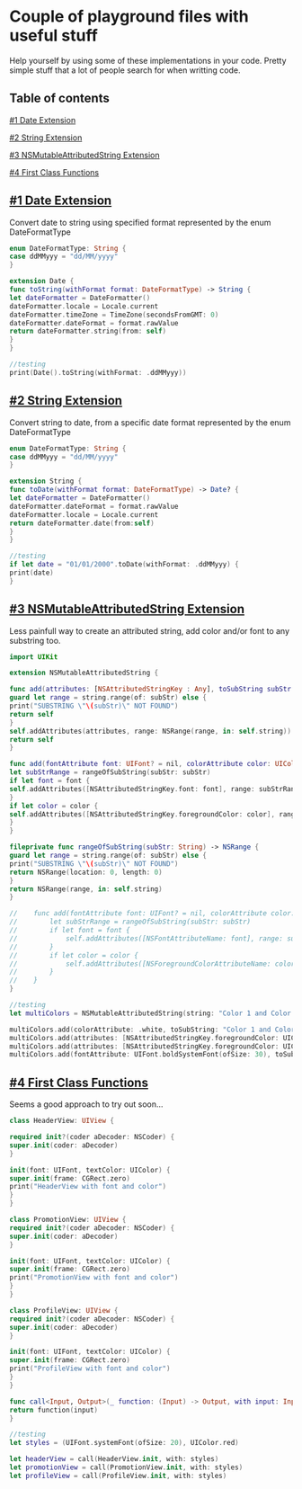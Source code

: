 # Couple of playground files with useful stuff

Help yourself by using some of these implementations in your code. Pretty simple stuff that a lot of people search for when writting code.

## Table of contents

[#1 Date Extension](https://github.com/JoaoPCampos/useful-playground-code#1-date-extension)

[#2 String Extension](https://github.com/JoaoPCampos/useful-playground-code#2-string-extension)

[#3 NSMutableAttributedString Extension](https://github.com/JoaoPCampos/useful-playground-code#3-nsmutableattributedstring-extension)

[#4 First Class Functions](https://github.com/JoaoPCampos/useful-playground-code#4-first-class-functions)

## [#1 Date Extension](https://github.com/JoaoPCampos/useful-playground-code#1-date-extension)
Convert date to string using specified format represented by the enum DateFormatType

```swift
enum DateFormatType: String {
case ddMMyyy = "dd/MM/yyyy"
}

extension Date {
func toString(withFormat format: DateFormatType) -> String {
let dateFormatter = DateFormatter()
dateFormatter.locale = Locale.current
dateFormatter.timeZone = TimeZone(secondsFromGMT: 0)
dateFormatter.dateFormat = format.rawValue
return dateFormatter.string(from: self)
}
}

//testing
print(Date().toString(withFormat: .ddMMyyy))
```

## [#2 String Extension](https://github.com/JoaoPCampos/useful-playground-code#2-string-extension)
Convert string to date, from a specific date format represented by the enum DateFormatType

```swift
enum DateFormatType: String {
case ddMMyyy = "dd/MM/yyyy"
}

extension String {
func toDate(withFormat format: DateFormatType) -> Date? {
let dateFormatter = DateFormatter()
dateFormatter.dateFormat = format.rawValue
dateFormatter.locale = Locale.current
return dateFormatter.date(from:self)
}
}

//testing
if let date = "01/01/2000".toDate(withFormat: .ddMMyyy) {
print(date)
}
```

## [#3 NSMutableAttributedString Extension](https://github.com/JoaoPCampos/useful-playground-code#3-nsmutableattributedstring-extension)
Less painfull way to create an attributed string, add color and/or font to any substring too.

```swift
import UIKit

extension NSMutableAttributedString {

func add(attributes: [NSAttributedStringKey : Any], toSubString subStr: String) -> NSMutableAttributedString {
guard let range = string.range(of: subStr) else {
print("SUBSTRING \"\(subStr)\" NOT FOUND")
return self
}
self.addAttributes(attributes, range: NSRange(range, in: self.string))
return self
}

func add(fontAttribute font: UIFont? = nil, colorAttribute color: UIColor? = nil, toSubString subStr: String) {
let subStrRange = rangeOfSubString(subStr: subStr)
if let font = font {
self.addAttributes([NSAttributedStringKey.font: font], range: subStrRange)
}
if let color = color {
self.addAttributes([NSAttributedStringKey.foregroundColor: color], range: subStrRange)
}
}

fileprivate func rangeOfSubString(subStr: String) -> NSRange {
guard let range = string.range(of: subStr) else {
print("SUBSTRING \"\(subStr)\" NOT FOUND")
return NSRange(location: 0, length: 0)
}
return NSRange(range, in: self.string)
}

//    func add(fontAttribute font: UIFont? = nil, colorAttribute color: UIColor? = nil, toSubString subStr: String) {
//        let subStrRange = rangeOfSubString(subStr: subStr)
//        if let font = font {
//            self.addAttributes([NSFontAttributeName: font], range: subStrRange)
//        }
//        if let color = color {
//            self.addAttributes([NSForegroundColorAttributeName: color], range: subStrRange)
//        }
//    }
}

//testing
let multiColors = NSMutableAttributedString(string: "Color 1 and Color 2 Bold")

multiColors.add(colorAttribute: .white, toSubString: "Color 1 and Color 2 Bold") // all white
multiColors.add(attributes: [NSAttributedStringKey.foregroundColor: UIColor.red], toSubString: "Color 1") //Color 1 red rest is white
multiColors.add(attributes: [NSAttributedStringKey.foregroundColor: UIColor.green], toSubString: "Color 2") //Color 1 red, Color 2 green rest is white
multiColors.add(fontAttribute: UIFont.boldSystemFont(ofSize: 30), toSubString: "Bold") // Bold word is now bold and size 30
```

## [#4 First Class Functions](https://github.com/JoaoPCampos/useful-playground-code#4-first-class-functions)
Seems a good approach to try out soon...

```swift
class HeaderView: UIView {

required init?(coder aDecoder: NSCoder) {
super.init(coder: aDecoder)
}

init(font: UIFont, textColor: UIColor) {
super.init(frame: CGRect.zero)
print("HeaderView with font and color")
}
}

class PromotionView: UIView {
required init?(coder aDecoder: NSCoder) {
super.init(coder: aDecoder)
}

init(font: UIFont, textColor: UIColor) {
super.init(frame: CGRect.zero)
print("PromotionView with font and color")
}
}

class ProfileView: UIView {
required init?(coder aDecoder: NSCoder) {
super.init(coder: aDecoder)
}

init(font: UIFont, textColor: UIColor) {
super.init(frame: CGRect.zero)
print("ProfileView with font and color")
}
}

func call<Input, Output>(_ function: (Input) -> Output, with input: Input) -> Output {
return function(input)
}

//testing
let styles = (UIFont.systemFont(ofSize: 20), UIColor.red)

let headerView = call(HeaderView.init, with: styles)
let promotionView = call(PromotionView.init, with: styles)
let profileView = call(ProfileView.init, with: styles)
```
